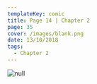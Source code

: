 ```yaml
---
templateKey: comic
title: Page 14 | Chapter 2
page: 35
cover: /images/blank.png
date: 13/10/2018
tags:
  - Chapter 2
---
```

![null](/images/0035bung.png)
